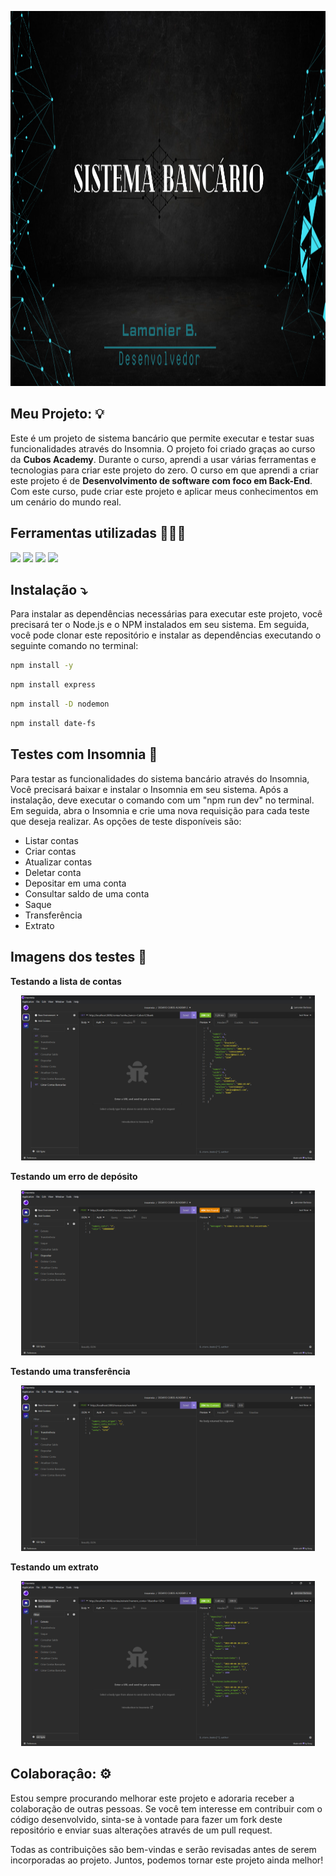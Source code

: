 
<p align="center">
<img width="1000" height="600" src="src/assets/to_readme/Lamonier B..png">
<p/>


## Meu Projeto: 💡
Este é um projeto de sistema bancário que permite executar e testar suas funcionalidades através do Insomnia. O projeto foi criado graças ao curso da **Cubos Academy**. Durante o curso, aprendi a usar várias ferramentas e tecnologias para criar este projeto do zero. O curso em que aprendi a criar este projeto é de **Desenvolvimento de software com foco em Back-End**. Com este curso, pude criar este projeto e aplicar meus conhecimentos em um cenário do mundo real. 

## Ferramentas utilizadas 👨🏻‍💻
<p>
<img  src="https://img.shields.io/badge/Visual_Studio_Code-0078D4?style=for-the-badge&logo=visual%20studio%20code&logoColor=white"
<p/>
<img  src="https://img.shields.io/badge/JavaScript-323330?style=for-the-badge&logo=javascript&logoColor=F7DF1E"
<p/>
<img  src="https://img.shields.io/badge/Node.js-43853D?style=for-the-badge&logo=node.js&logoColor=white"
<p/>
<img  src="https://img.shields.io/badge/Express.js-404D59?style=for-the-badge"
<p/>

## Instalação ⤵️

Para instalar as dependências necessárias para executar este projeto, você precisará ter o Node.js e o NPM instalados em seu sistema. Em seguida, você pode clonar este repositório e instalar as dependências executando o seguinte comando no terminal:

```bash
npm install -y 
```
```bash
npm install express 
```
```bash
npm install -D nodemon 
```
```bash
npm install date-fs
```

## Testes com Insomnia 🚀

Para testar as funcionalidades do sistema bancário através do Insomnia, Você precisará baixar e instalar o Insomnia em seu sistema. Após a instalação, deve executar o comando com um "npm run dev" no terminal. Em seguida, abra o Insomnia e crie uma nova requisição para cada teste que deseja realizar. As opções de teste disponíveis são:

- Listar contas
- Criar contas
- Atualizar contas
- Deletar conta
- Depositar em uma conta
- Consultar saldo de uma conta
- Saque
- Transferência
- Extrato

## Imagens dos testes 📸

**Testando a lista de contas**
<p align="center">
<img width="470" src="src/assets/to_readme/listas-de-contas.png">
<p/>

**Testando um erro de depósito**
<br>
<p align="center">
<img width="470" src="src/assets/to_readme/deposito.png">
<p/>

**Testando uma transferência**
<br>
<p align="center">
<img width="470" src="src/assets/to_readme/transferencia.png">
<p/>

**Testando um extrato**
<p align="center">
<img width="470" src="src/assets/to_readme/extrato.png">
<p/>

## Colaboraçâo: ⚙️
Estou sempre procurando melhorar este projeto e adoraria receber a colaboração de outras pessoas. Se você tem interesse em contribuir com o código desenvolvido, sinta-se à vontade para fazer um fork deste repositório e enviar suas alterações através de um pull request.

Todas as contribuições são bem-vindas e serão revisadas antes de serem incorporadas ao projeto. Juntos, podemos tornar este projeto ainda melhor!

